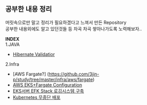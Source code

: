 공부한 내용 정리
--
머릿속으로만 말고 정리가 필요하겠다고 느껴서 만든 Repository  
공부한 내용외에도 알고 있던것들 등 차곡 차곡 쌓아나가도록 노력해보자..  

**INDEX**  
1.JAVA  
- [Hibernate Validatior](https://github.com/3jin-p/study/tree/master/java/validation)

2.Infra

- [AWS Fargate?] (https://github.com/3jin-p/study/tree/master/infra/aws/fargate)  
- [AWS EKS+Fargate Configuration](https://github.com/3jin-p/infra-aws-eks)  
- [EKS서버 EFK Stack 로깅시스템 구축](https://github.com/3jin-p/infra-aws-eks/tree/master/efkStack)
- [Kubernetes 무중단 배포](https://github.com/3jin-p/study/tree/master/infra/k8s/deploy)
